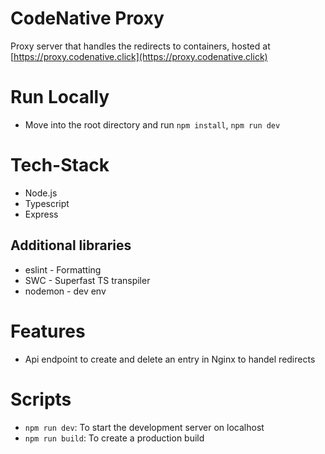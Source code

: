 # CodeNative Proxy

Proxy server that handles the redirects to containers, hosted at [https://proxy.codenative.click](https://proxy.codenative.click)

# Run Locally

- Move into the root directory and run `npm install`, `npm run dev`

# Tech-Stack

- Node.js
- Typescript
- Express

## Additional libraries

- eslint - Formatting
- SWC - Superfast TS transpiler
- nodemon - dev env

# Features

- Api endpoint to create and delete an entry in Nginx to handel redirects

# Scripts

- `npm run dev`: To start the development server on localhost
- `npm run build`: To create a production build
